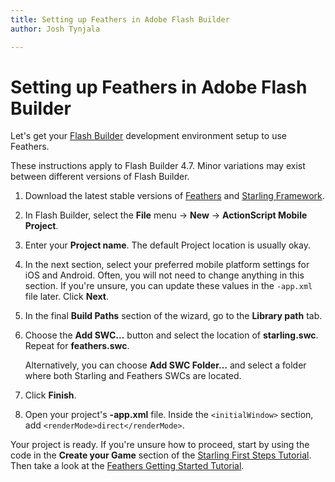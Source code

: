 ```yaml
---
title: Setting up Feathers in Adobe Flash Builder  
author: Josh Tynjala

---
```

# Setting up Feathers in Adobe Flash Builder

Let's get your [Flash Builder](http://www.adobe.com/products/flash-builder.html) development environment setup to use Feathers.

<aside class="info">These instructions apply to Flash Builder 4.7. Minor variations may exist between different versions of Flash Builder.</aside>

1. Download the latest stable versions of [Feathers](http://feathersui.com/download/) and [Starling Framework](http://gamua.com/starling/download/).

2. In Flash Builder, select the **File** menu → **New** → **ActionScript Mobile Project**.

3. Enter your **Project name**. The default Project location is usually okay.

4. In the next section, select your preferred mobile platform settings for iOS and Android. Often, you will not need to change anything in this section. If you're unsure, you can update these values in the `-app.xml` file later. Click **Next**.

5. In the final **Build Paths** section of the wizard, go to the **Library path** tab.

6. Choose the **Add SWC…** button and select the location of **starling.swc**. Repeat for **feathers.swc**.

	Alternatively, you can choose **Add SWC Folder…** and select a folder where both Starling and Feathers SWCs are located.

7. Click **Finish**.

8. Open your project's **-app.xml** file. Inside the `<initialWindow>` section, add `<renderMode>direct</renderMode>`.

Your project is ready. If you're unsure how to proceed, start by using the code in the **Create your Game** section of the [Starling First Steps Tutorial](http://gamua.com/starling/first-steps/). Then take a look at the [Feathers Getting Started Tutorial](getting-started.html).